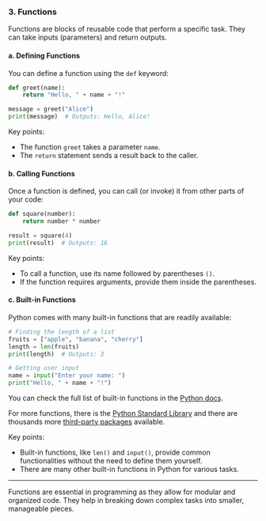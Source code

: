 ### 3. Functions

Functions are blocks of reusable code that perform a specific task. They can take inputs (parameters) and return outputs.

#### a. Defining Functions

You can define a function using the `def` keyword:

```python
def greet(name):
    return "Hello, " + name + "!"

message = greet("Alice")
print(message)  # Outputs: Hello, Alice!
```

Key points:
- The function `greet` takes a parameter `name`.
- The `return` statement sends a result back to the caller.

#### b. Calling Functions

Once a function is defined, you can call (or invoke) it from other parts of your code:

```python
def square(number):
    return number * number

result = square(4)
print(result)  # Outputs: 16
```

Key points:
- To call a function, use its name followed by parentheses `()`.
- If the function requires arguments, provide them inside the parentheses.

#### c. Built-in Functions

Python comes with many built-in functions that are readily available:

```python
# Finding the length of a list
fruits = ["apple", "banana", "cherry"]
length = len(fruits)
print(length)  # Outputs: 3

# Getting user input
name = input("Enter your name: ")
print("Hello, " + name + "!")
```

You can check the full list of built-in functions in the [Python docs](https://docs.python.org/3/library/functions.html).

For more functions, there is the [Python Standard Library](https://docs.python.org/3/library/index.html) and there are thousands more [third-party packages](https://pypi.org/) available.

Key points:
- Built-in functions, like `len()` and `input()`, provide common functionalities without the need to define them yourself.
- There are many other built-in functions in Python for various tasks.

---

Functions are essential in programming as they allow for modular and organized code. They help in breaking down complex tasks into smaller, manageable pieces.
